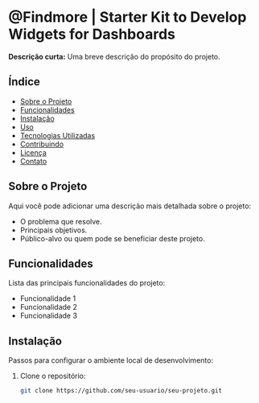 # @Findmore | Starter Kit to Develop Widgets for Dashboards 

**Descrição curta:** Uma breve descrição do propósito do projeto.

## Índice

- [Sobre o Projeto](#sobre-o-projeto)
- [Funcionalidades](#funcionalidades)
- [Instalação](#instalação)
- [Uso](#uso)
- [Tecnologias Utilizadas](#tecnologias-utilizadas)
- [Contribuindo](#contribuindo)
- [Licença](#licença)
- [Contato](#contato)

## Sobre o Projeto

Aqui você pode adicionar uma descrição mais detalhada sobre o projeto:
- O problema que resolve.
- Principais objetivos.
- Público-alvo ou quem pode se beneficiar deste projeto.

## Funcionalidades

Lista das principais funcionalidades do projeto:
- Funcionalidade 1
- Funcionalidade 2
- Funcionalidade 3

## Instalação

Passos para configurar o ambiente local de desenvolvimento:

1. Clone o repositório:
   ```bash
   git clone https://github.com/seu-usuario/seu-projeto.git

